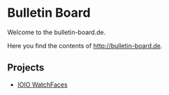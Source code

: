 # Bulletin Board

Welcome to the bulletin-board.de.

Here you find the contents of http://bulletin-board.de.

## Projects

* [IOIO WatchFaces](http://bulletin-board.de/watchfaces/)
